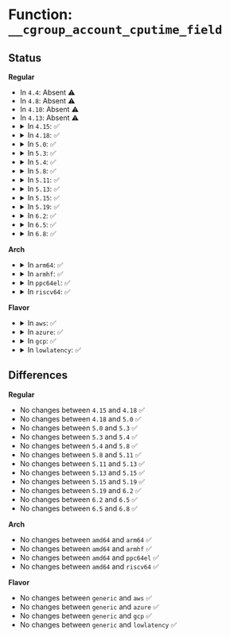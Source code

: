 # Function: <code>__cgroup_account_cputime_field</code>

## Status
<b>Regular</b>
<ul>
<li>
In <code>4.4</code>: Absent ⚠️
</li>
<li>
In <code>4.8</code>: Absent ⚠️
</li>
<li>
In <code>4.10</code>: Absent ⚠️
</li>
<li>
In <code>4.13</code>: Absent ⚠️
</li>
<li>
<details>
<summary>In <code>4.15</code>: ✅</summary>

```c
void __cgroup_account_cputime_field(struct cgroup *cgrp, enum cpu_usage_stat index, u64 delta_exec);
```

**Collision:** Unique Global

**Inline:** No

**Transformation:** False

**Instances:**

```
In kernel/cgroup/stat.c (ffffffff81135650)
Location: kernel/cgroup/stat.c:235
Inline: False
Direct callers:
  - kernel/sched/cputime.c:account_system_index_time
  - kernel/sched/cputime.c:account_user_time
```
**Symbols:**

```
ffffffff81135650-ffffffff8113568b: __cgroup_account_cputime_field (STB_GLOBAL)
```
</details>
</li>
<li>
<details>
<summary>In <code>4.18</code>: ✅</summary>

```c
void __cgroup_account_cputime_field(struct cgroup *cgrp, enum cpu_usage_stat index, u64 delta_exec);
```

**Collision:** Unique Global

**Inline:** No

**Transformation:** False

**Instances:**

```
In kernel/cgroup/rstat.c (ffffffff81144080)
Location: kernel/cgroup/rstat.c:371
Inline: False
Direct callers:
  - kernel/sched/cputime.c:account_system_index_time
  - kernel/sched/cputime.c:account_user_time
```
**Symbols:**

```
ffffffff81144080-ffffffff811440b9: __cgroup_account_cputime_field (STB_GLOBAL)
```
</details>
</li>
<li>
<details>
<summary>In <code>5.0</code>: ✅</summary>

```c
void __cgroup_account_cputime_field(struct cgroup *cgrp, enum cpu_usage_stat index, u64 delta_exec);
```

**Collision:** Unique Global

**Inline:** No

**Transformation:** False

**Instances:**

```
In kernel/cgroup/rstat.c (ffffffff8114fb90)
Location: kernel/cgroup/rstat.c:371
Inline: False
Direct callers:
  - kernel/sched/cputime.c:account_system_index_time
  - kernel/sched/cputime.c:account_user_time
```
**Symbols:**

```
ffffffff8114fb90-ffffffff8114fbc9: __cgroup_account_cputime_field (STB_GLOBAL)
```
</details>
</li>
<li>
<details>
<summary>In <code>5.3</code>: ✅</summary>

```c
void __cgroup_account_cputime_field(struct cgroup *cgrp, enum cpu_usage_stat index, u64 delta_exec);
```

**Collision:** Unique Global

**Inline:** No

**Transformation:** False

**Instances:**

```
In kernel/cgroup/rstat.c (ffffffff8115ba90)
Location: kernel/cgroup/rstat.c:374
Inline: False
Direct callers:
  - kernel/sched/cputime.c:account_system_index_time
  - kernel/sched/cputime.c:account_user_time
```
**Symbols:**

```
ffffffff8115ba90-ffffffff8115bacc: __cgroup_account_cputime_field (STB_GLOBAL)
```
</details>
</li>
<li>
<details>
<summary>In <code>5.4</code>: ✅</summary>

```c
void __cgroup_account_cputime_field(struct cgroup *cgrp, enum cpu_usage_stat index, u64 delta_exec);
```

**Collision:** Unique Global

**Inline:** No

**Transformation:** False

**Instances:**

```
In kernel/cgroup/rstat.c (ffffffff811676b0)
Location: kernel/cgroup/rstat.c:374
Inline: False
Direct callers:
  - kernel/sched/cputime.c:account_system_index_time
  - kernel/sched/cputime.c:account_user_time
```
**Symbols:**

```
ffffffff811676b0-ffffffff811676ec: __cgroup_account_cputime_field (STB_GLOBAL)
```
</details>
</li>
<li>
<details>
<summary>In <code>5.8</code>: ✅</summary>

```c
void __cgroup_account_cputime_field(struct cgroup *cgrp, enum cpu_usage_stat index, u64 delta_exec);
```

**Collision:** Unique Global

**Inline:** No

**Transformation:** False

**Instances:**

```
In kernel/cgroup/rstat.c (ffffffff81178f10)
Location: kernel/cgroup/rstat.c:368
Inline: False
Direct callers:
  - kernel/sched/cputime.c:account_system_index_time
  - kernel/sched/cputime.c:account_user_time
```
**Symbols:**

```
ffffffff81178f10-ffffffff81178f4c: __cgroup_account_cputime_field (STB_GLOBAL)
```
</details>
</li>
<li>
<details>
<summary>In <code>5.11</code>: ✅</summary>

```c
void __cgroup_account_cputime_field(struct cgroup *cgrp, enum cpu_usage_stat index, u64 delta_exec);
```

**Collision:** Unique Global

**Inline:** No

**Transformation:** False

**Instances:**

```
In kernel/cgroup/rstat.c (ffffffff81175c20)
Location: kernel/cgroup/rstat.c:367
Inline: False
Direct callers:
  - kernel/sched/cputime.c:account_system_index_time
  - kernel/sched/cputime.c:account_user_time
```
**Symbols:**

```
ffffffff81175c20-ffffffff81175c5c: __cgroup_account_cputime_field (STB_GLOBAL)
```
</details>
</li>
<li>
<details>
<summary>In <code>5.13</code>: ✅</summary>

```c
void __cgroup_account_cputime_field(struct cgroup *cgrp, enum cpu_usage_stat index, u64 delta_exec);
```

**Collision:** Unique Global

**Inline:** No

**Transformation:** False

**Instances:**

```
In kernel/cgroup/rstat.c (ffffffff811767a0)
Location: kernel/cgroup/rstat.c:378
Inline: False
Direct callers:
  - kernel/sched/cputime.c:account_system_index_time
  - kernel/sched/cputime.c:account_user_time
```
**Symbols:**

```
ffffffff811767a0-ffffffff811767dc: __cgroup_account_cputime_field (STB_GLOBAL)
```
</details>
</li>
<li>
<details>
<summary>In <code>5.15</code>: ✅</summary>

```c
void __cgroup_account_cputime_field(struct cgroup *cgrp, enum cpu_usage_stat index, u64 delta_exec);
```

**Collision:** Unique Global

**Inline:** No

**Transformation:** False

**Instances:**

```
In kernel/cgroup/rstat.c (ffffffff8119e020)
Location: kernel/cgroup/rstat.c:378
Inline: False
Direct callers:
  - kernel/sched/cputime.c:account_system_index_time
  - kernel/sched/cputime.c:account_guest_time
  - kernel/sched/cputime.c:account_guest_time
  - kernel/sched/cputime.c:account_user_time
```
**Symbols:**

```
ffffffff8119e020-ffffffff8119e05c: __cgroup_account_cputime_field (STB_GLOBAL)
```
</details>
</li>
<li>
<details>
<summary>In <code>5.19</code>: ✅</summary>

```c
void __cgroup_account_cputime_field(struct cgroup *cgrp, enum cpu_usage_stat index, u64 delta_exec);
```

**Collision:** Unique Global

**Inline:** No

**Transformation:** False

**Instances:**

```
In kernel/cgroup/rstat.c (ffffffff811ce360)
Location: kernel/cgroup/rstat.c:383
Inline: False
Direct callers:
  - kernel/sched/build_policy.c:account_system_index_time
  - kernel/sched/build_policy.c:account_guest_time
  - kernel/sched/build_policy.c:account_guest_time
  - kernel/sched/build_policy.c:account_user_time
```
**Symbols:**

```
ffffffff811ce360-ffffffff811ce3cb: __cgroup_account_cputime_field (STB_GLOBAL)
```
</details>
</li>
<li>
<details>
<summary>In <code>6.2</code>: ✅</summary>

```c
void __cgroup_account_cputime_field(struct cgroup *cgrp, enum cpu_usage_stat index, u64 delta_exec);
```

**Collision:** Unique Global

**Inline:** No

**Transformation:** False

**Instances:**

```
In kernel/cgroup/rstat.c (ffffffff81211b30)
Location: kernel/cgroup/rstat.c:419
Inline: False
Direct callers:
  - kernel/sched/build_policy.c:__account_forceidle_time
  - kernel/sched/build_policy.c:account_system_index_time
  - kernel/sched/build_policy.c:account_guest_time
  - kernel/sched/build_policy.c:account_guest_time
  - kernel/sched/build_policy.c:account_user_time
```
**Symbols:**

```
ffffffff81211b30-ffffffff81211ba3: __cgroup_account_cputime_field (STB_GLOBAL)
```
</details>
</li>
<li>
<details>
<summary>In <code>6.5</code>: ✅</summary>

```c
void __cgroup_account_cputime_field(struct cgroup *cgrp, enum cpu_usage_stat index, u64 delta_exec);
```

**Collision:** Unique Global

**Inline:** No

**Transformation:** False

**Instances:**

```
In kernel/cgroup/rstat.c (ffffffff81227490)
Location: kernel/cgroup/rstat.c:403
Inline: False
Direct callers:
  - kernel/sched/build_policy.c:__account_forceidle_time
  - kernel/sched/build_policy.c:account_system_index_time
  - kernel/sched/build_policy.c:account_guest_time
  - kernel/sched/build_policy.c:account_guest_time
  - kernel/sched/build_policy.c:account_user_time
```
**Symbols:**

```
ffffffff81227490-ffffffff81227503: __cgroup_account_cputime_field (STB_GLOBAL)
```
</details>
</li>
<li>
<details>
<summary>In <code>6.8</code>: ✅</summary>

```c
void __cgroup_account_cputime_field(struct cgroup *cgrp, enum cpu_usage_stat index, u64 delta_exec);
```

**Collision:** Unique Global

**Inline:** No

**Transformation:** False

**Instances:**

```
In kernel/cgroup/rstat.c (ffffffff8123f2a0)
Location: kernel/cgroup/rstat.c:450
Inline: False
Direct callers:
  - kernel/sched/build_policy.c:__account_forceidle_time
  - kernel/sched/build_policy.c:account_system_index_time
  - kernel/sched/build_policy.c:account_guest_time
  - kernel/sched/build_policy.c:account_guest_time
  - kernel/sched/build_policy.c:account_user_time
```
**Symbols:**

```
ffffffff8123f2a0-ffffffff8123f313: __cgroup_account_cputime_field (STB_GLOBAL)
```
</details>
</li>
</ul>
<b>Arch</b>
<ul>
<li>
<details>
<summary>In <code>arm64</code>: ✅</summary>

```c
void __cgroup_account_cputime_field(struct cgroup *cgrp, enum cpu_usage_stat index, u64 delta_exec);
```

**Collision:** Unique Global

**Inline:** No

**Transformation:** False

**Instances:**

```
In kernel/cgroup/rstat.c (ffff8000101d9d20)
Location: kernel/cgroup/rstat.c:374
Inline: False
Direct callers:
  - kernel/sched/cputime.c:account_system_index_time
  - kernel/sched/cputime.c:account_user_time
```
**Symbols:**

```
ffff8000101d9d20-ffff8000101d9dac: __cgroup_account_cputime_field (STB_GLOBAL)
```
</details>
</li>
<li>
<details>
<summary>In <code>armhf</code>: ✅</summary>

```c
void __cgroup_account_cputime_field(struct cgroup *cgrp, enum cpu_usage_stat index, u64 delta_exec);
```

**Collision:** Unique Global

**Inline:** No

**Transformation:** False

**Instances:**

```
In kernel/cgroup/rstat.c (c041c67c)
Location: kernel/cgroup/rstat.c:374
Inline: False
Direct callers:
  - kernel/sched/cputime.c:account_system_index_time
  - kernel/sched/cputime.c:account_user_time
```
**Symbols:**

```
c041c67c-c041c71c: __cgroup_account_cputime_field (STB_GLOBAL)
```
</details>
</li>
<li>
<details>
<summary>In <code>ppc64el</code>: ✅</summary>

```c
void __cgroup_account_cputime_field(struct cgroup *cgrp, enum cpu_usage_stat index, u64 delta_exec);
```

**Collision:** Unique Global

**Inline:** No

**Transformation:** False

**Instances:**

```
In kernel/cgroup/rstat.c (c000000000246f40)
Location: kernel/cgroup/rstat.c:374
Inline: False
Direct callers:
  - kernel/sched/cputime.c:account_system_index_time
  - kernel/sched/cputime.c:account_user_time
```
**Symbols:**

```
c000000000246f40-c000000000246fc4: __cgroup_account_cputime_field (STB_GLOBAL)
```
</details>
</li>
<li>
<details>
<summary>In <code>riscv64</code>: ✅</summary>

```c
void __cgroup_account_cputime_field(struct cgroup *cgrp, enum cpu_usage_stat index, u64 delta_exec);
```

**Collision:** Unique Global

**Inline:** No

**Transformation:** False

**Instances:**

```
In kernel/cgroup/rstat.c (ffffffe000152628)
Location: kernel/cgroup/rstat.c:374
Inline: False
Direct callers:
  - kernel/sched/cputime.c:account_system_index_time
  - kernel/sched/cputime.c:account_user_time
```
**Symbols:**

```
ffffffe000152628-ffffffe00015269c: __cgroup_account_cputime_field (STB_GLOBAL)
```
</details>
</li>
</ul>
<b>Flavor</b>
<ul>
<li>
<details>
<summary>In <code>aws</code>: ✅</summary>

```c
void __cgroup_account_cputime_field(struct cgroup *cgrp, enum cpu_usage_stat index, u64 delta_exec);
```

**Collision:** Unique Global

**Inline:** No

**Transformation:** False

**Instances:**

```
In kernel/cgroup/rstat.c (ffffffff8115fcd0)
Location: kernel/cgroup/rstat.c:374
Inline: False
Direct callers:
  - kernel/sched/cputime.c:account_system_index_time
  - kernel/sched/cputime.c:account_user_time
```
**Symbols:**

```
ffffffff8115fcd0-ffffffff8115fd0c: __cgroup_account_cputime_field (STB_GLOBAL)
```
</details>
</li>
<li>
<details>
<summary>In <code>azure</code>: ✅</summary>

```c
void __cgroup_account_cputime_field(struct cgroup *cgrp, enum cpu_usage_stat index, u64 delta_exec);
```

**Collision:** Unique Global

**Inline:** No

**Transformation:** False

**Instances:**

```
In kernel/cgroup/rstat.c (ffffffff81152f50)
Location: kernel/cgroup/rstat.c:374
Inline: False
Direct callers:
  - kernel/sched/cputime.c:account_system_index_time
  - kernel/sched/cputime.c:account_user_time
```
**Symbols:**

```
ffffffff81152f50-ffffffff81152f8c: __cgroup_account_cputime_field (STB_GLOBAL)
```
</details>
</li>
<li>
<details>
<summary>In <code>gcp</code>: ✅</summary>

```c
void __cgroup_account_cputime_field(struct cgroup *cgrp, enum cpu_usage_stat index, u64 delta_exec);
```

**Collision:** Unique Global

**Inline:** No

**Transformation:** False

**Instances:**

```
In kernel/cgroup/rstat.c (ffffffff8115daa0)
Location: kernel/cgroup/rstat.c:374
Inline: False
Direct callers:
  - kernel/sched/cputime.c:account_system_index_time
  - kernel/sched/cputime.c:account_user_time
```
**Symbols:**

```
ffffffff8115daa0-ffffffff8115dadc: __cgroup_account_cputime_field (STB_GLOBAL)
```
</details>
</li>
<li>
<details>
<summary>In <code>lowlatency</code>: ✅</summary>

```c
void __cgroup_account_cputime_field(struct cgroup *cgrp, enum cpu_usage_stat index, u64 delta_exec);
```

**Collision:** Unique Global

**Inline:** No

**Transformation:** False

**Instances:**

```
In kernel/cgroup/rstat.c (ffffffff8116acf0)
Location: kernel/cgroup/rstat.c:374
Inline: False
Direct callers:
  - kernel/sched/cputime.c:account_system_index_time
  - kernel/sched/cputime.c:account_user_time
```
**Symbols:**

```
ffffffff8116acf0-ffffffff8116ad31: __cgroup_account_cputime_field (STB_GLOBAL)
```
</details>
</li>
</ul>

## Differences
<b>Regular</b>
<ul>
<li>
No changes between <code>4.15</code> and <code>4.18</code> ✅
</li>
<li>
No changes between <code>4.18</code> and <code>5.0</code> ✅
</li>
<li>
No changes between <code>5.0</code> and <code>5.3</code> ✅
</li>
<li>
No changes between <code>5.3</code> and <code>5.4</code> ✅
</li>
<li>
No changes between <code>5.4</code> and <code>5.8</code> ✅
</li>
<li>
No changes between <code>5.8</code> and <code>5.11</code> ✅
</li>
<li>
No changes between <code>5.11</code> and <code>5.13</code> ✅
</li>
<li>
No changes between <code>5.13</code> and <code>5.15</code> ✅
</li>
<li>
No changes between <code>5.15</code> and <code>5.19</code> ✅
</li>
<li>
No changes between <code>5.19</code> and <code>6.2</code> ✅
</li>
<li>
No changes between <code>6.2</code> and <code>6.5</code> ✅
</li>
<li>
No changes between <code>6.5</code> and <code>6.8</code> ✅
</li>
</ul>
<b>Arch</b>
<ul>
<li>
No changes between <code>amd64</code> and <code>arm64</code> ✅
</li>
<li>
No changes between <code>amd64</code> and <code>armhf</code> ✅
</li>
<li>
No changes between <code>amd64</code> and <code>ppc64el</code> ✅
</li>
<li>
No changes between <code>amd64</code> and <code>riscv64</code> ✅
</li>
</ul>
<b>Flavor</b>
<ul>
<li>
No changes between <code>generic</code> and <code>aws</code> ✅
</li>
<li>
No changes between <code>generic</code> and <code>azure</code> ✅
</li>
<li>
No changes between <code>generic</code> and <code>gcp</code> ✅
</li>
<li>
No changes between <code>generic</code> and <code>lowlatency</code> ✅
</li>
</ul>
